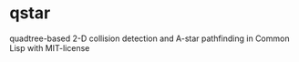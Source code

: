 # qstar

quadtree-based 2-D collision detection and A-star pathfinding in Common Lisp with MIT-license